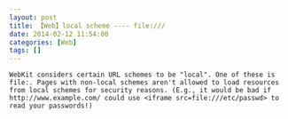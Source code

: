 ```yaml
---
layout: post
title: 【Web】local scheme ---- file:///
date: 2014-02-12 11:54:00
categories: [Web]
tags: []
---
```

	WebKit considers certain URL schemes to be "local". One of these is file:. Pages with non-local schemes aren't allowed to load resources from local schemes for security reasons. (E.g., it would be bad if http://www.example.com/ could use <iframe src=file:///etc/passwd> to read your passwords!)
	
